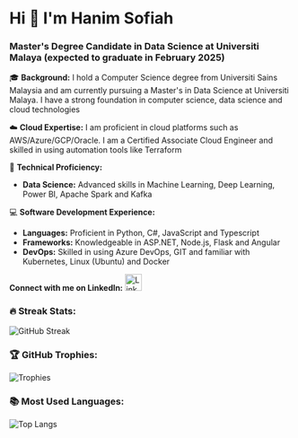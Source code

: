 # Hi 👋 I'm Hanim Sofiah

### Master's Degree Candidate in Data Science at Universiti Malaya (expected to graduate in February 2025)

🎓 **Background:**
I hold a Computer Science degree from Universiti Sains Malaysia and am currently pursuing a Master's in Data Science at Universiti Malaya. I have a strong foundation in computer science, data science and cloud technologies

☁️ **Cloud Expertise:**
I am proficient in cloud platforms such as AWS/Azure/GCP/Oracle. I am a Certified Associate Cloud Engineer and skilled in using automation tools like Terraform 

🔬 **Technical Proficiency:**
- **Data Science:** Advanced skills in Machine Learning, Deep Learning, Power BI, Apache Spark and Kafka

💻 **Software Development Experience:**
- **Languages:** Proficient in Python, C#, JavaScript and Typescript
- **Frameworks:** Knowledgeable in ASP.NET, Node.js, Flask and Angular
- **DevOps:** Skilled in using Azure DevOps, GIT and familiar with Kubernetes, Linux (Ubuntu) and Docker

**Connect with me on LinkedIn:**
[<img src="https://upload.wikimedia.org/wikipedia/commons/thumb/c/ca/LinkedIn_logo_initials.png/600px-LinkedIn_logo_initials.png" alt="LinkedIn" width="30" height="30">](https://www.linkedin.com/in/hanimsofiah/)

### 🔥 Streak Stats:
![GitHub Streak](https://github-readme-streak-stats.herokuapp.com/?user=hanimsofiah&theme=onedark)

### 🏆 GitHub Trophies:
![Trophies](https://github-profile-trophy.vercel.app/?username=hanimsofiah&theme=onedark)

### 📚 Most Used Languages:
![Top Langs](https://github-readme-stats.vercel.app/api/top-langs/?username=hanimsofiah&layout=compact&theme=onedark)
